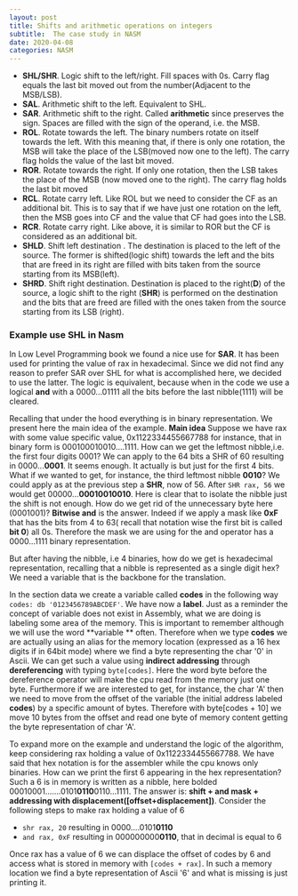 ```yaml
---
layout: post
title: Shifts and arithmetic operations on integers
subtitle:  The case study in NASM
date: 2020-04-08
categories: NASM
---
```


 - **SHL/SHR**. Logic shift to the left/right. Fill spaces with 0s. Carry flag equals the last bit moved out from the number(Adjacent to the MSB/LSB).
 - **SAL**. Arithmetic shift to the left. Equivalent to SHL.
 - **SAR**. Arithmetic shift to the right. Called **arithmetic** since preserves the sign. Spaces are filled with the sign of the operand, i.e. the MSB.
 - **ROL**. Rotate towards the left. The binary numbers rotate on itself towards the left. With this meaning that, if there is only one rotation, the MSB will take the place of the LSB(moved now one to the left). The carry flag holds the value of the last bit moved.
 - **ROR**. Rotate towards the right. If only one rotation, then the LSB takes the place of the MSB (now moved one to the right). The carry flag holds the last bit moved
 - **RCL**. Rotate carry left. Like ROL but we need to consider the CF as an additional bit. This is to say that if we have just one rotation on the left, then the MSB goes into CF and the value that CF had goes into the LSB.
 - **RCR**. Rotate carry right. Like above, it is similar to ROR but the CF is considered as an additional bit.
 - **SHLD**. Shift left destination . The destination is placed to the left of the source. The former is shifted(logic shift) towards the left and the bits that are freed in its right are filled with bits taken from the source starting from its MSB(left).
 - **SHRD**. Shift right destination. Destination is placed to the right(**D**) of the source, a logic shift to the right (**SHR**) is performed on the destination and the bits that are freed are filled with the ones taken from the source starting from its LSB (right).


### Example use SHL in Nasm
In Low Level Programming book we found a nice use for **SAR**. It has been used for printing the value of rax in hexadecimal. Since we did not find any reason to prefer SAR over SHL for what is accomplished here, we decided to use the latter.
The logic is equivalent, because when in the code we use a logical **and** with a 0000...01111 all the bits before the last nibble(1111) will be cleared.

Recalling that under the hood everything is in binary representation. We present here the main idea of the example.
**Main idea**
Suppose we have rax with some value specific value, 0x1122334455667788 for instance, that in binary form is 000100010010....1111.
How can we get the leftmost nibble,i.e. the first four digits 0001? We can apply to the 64 bits a SHR of 60 resulting in 0000...**0001**. It seems enough. It actually is but just for the first 4 bits. What if we wanted to get, for instance, the third leftmost nibble **0010**? We could apply as at the previous step a **SHR**, now of 56. After `SHR rax, 56` we would get 00000...**00010010010**. Here is clear that to isolate the nibble just the shift is not enough. How do we get rid of the unnecessary byte here (0001001)? **Bitwise and** is the answer. Indeed if we apply a mask like **0xF** that has the bits from 4 to 63( recall that notation wise the first bit is called **bit 0**) all 0s. Therefore the mask we are using for the and operator has a  0000...1111 binary representation.

But after having the nibble, i.e 4 binaries, how do we get is hexadecimal representation, recalling that a nibble is represented as a single digit hex?
We need a variable that is the backbone for the translation.

In the section data we create a variable called **codes** in the following way `codes: db '0123456789ABCDEF'`.
We have now a **label**. Just as a reminder the concept of variable does not exist in Assembly, what we are doing is labeling some area of the memory. This is important to remember although we will use the word **variable ** often. Therefore when we type **codes** we are actually using an alias for the memory location (expressed as a 16 hex digits if in 64bit mode) where we find a byte representing the char '0' in Ascii. We can get such a value using **indirect addressing** through **dereferencing** with typing `byte[codes]`. Here the word byte before the dereference operator will make the cpu read from the memory just one byte. Furthermore if we are interested to get, for instance, the char 'A' then we need to move from the offset of the variable (the initial address labeled **codes**) by a specific amount of bytes. Therefore with byte[codes + 10] we move 10 bytes from the offset and read one byte of memory content getting the byte representation of char 'A'.

To expand more on the example and understand the logic of the algorithm, keep considering rax holding a value of 0x1122334455667788. We have said that hex notation is for the assembler while the cpu knows only binaries. How can we print the first 6 appearing in the hex representation? Such a 6 is in memory is written as a nibble, here bolded 00010001.......0101**0110**0110...1111. The answer is: **shift + and mask + addressing with displacement([offset+displacement])**. Consider the following steps to make rax holding a value of 6

 - `shr rax, 20` resulting in 0000....0101**0110**
 - `and rax, 0xF` resulting in 000000000**0110**, that in decimal is equal to 6

Once rax has a value of 6 we can displace the offset of codes by 6 and access what is stored in memory with `[codes + rax]`. In such a memory location we find a byte representation of Ascii '6' and what is missing is just printing it.

<script src="https://gist.github.com/gr0uch0dev/ba93ee039ba33809fa2df4ca82a8324c.js"></script>
